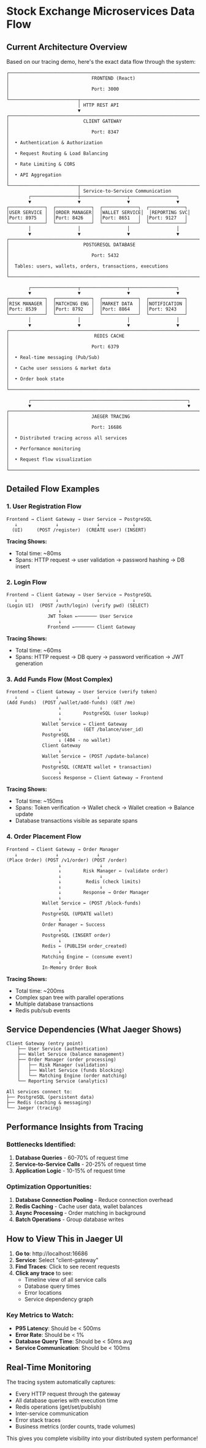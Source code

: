 # Stock Exchange Microservices Data Flow

## Current Architecture Overview

Based on our tracing demo, here's the exact data flow through the system:

```
┌─────────────────────────────────────────────────────────────────────────────┐
│                              FRONTEND (React)                               │
│                              Port: 3000                                     │
└─────────────────────────┬───────────────────────────────────────────────────┘
                          │ HTTP REST API
                          ▼
┌─────────────────────────────────────────────────────────────────────────────┐
│                           CLIENT GATEWAY                                    │
│                              Port: 8347                                     │
│  • Authentication & Authorization                                           │
│  • Request Routing & Load Balancing                                         │
│  • Rate Limiting & CORS                                                     │
│  • API Aggregation                                                          │
└─────────────────────────┬───────────────────────────────────────────────────┘
                          │ Service-to-Service Communication
        ┌─────────────────┼─────────────────┬─────────────────┐
        ▼                 ▼                 ▼                 ▼
┌─────────────┐  ┌─────────────┐  ┌─────────────┐  ┌─────────────┐
│USER SERVICE │  │ORDER MANAGER│  │WALLET SERVICE│  │REPORTING SVC│
│Port: 8975   │  │Port: 8426   │  │Port: 8651   │  │Port: 9127   │
└─────────────┘  └─────────────┘  └─────────────┘  └─────────────┘
        │                 │                 │                 │
        ▼                 ▼                 ▼                 ▼
┌─────────────────────────────────────────────────────────────────────────────┐
│                           POSTGRESQL DATABASE                               │
│                              Port: 5432                                     │
│  Tables: users, wallets, orders, transactions, executions                   │
└─────────────────────────────────────────────────────────────────────────────┘

        ┌─────────────────┬─────────────────┬─────────────────┐
        ▼                 ▼                 ▼                 ▼
┌─────────────┐  ┌─────────────┐  ┌─────────────┐  ┌─────────────┐
│RISK MANAGER │  │MATCHING ENG │  │MARKET DATA  │  │NOTIFICATION │
│Port: 8539   │  │Port: 8792   │  │Port: 8864   │  │Port: 9243   │
└─────────────┘  └─────────────┘  └─────────────┘  └─────────────┘
        │                 │                 │                 │
        ▼                 ▼                 ▼                 ▼
┌─────────────────────────────────────────────────────────────────────────────┐
│                               REDIS CACHE                                   │
│                              Port: 6379                                     │
│  • Real-time messaging (Pub/Sub)                                           │
│  • Cache user sessions & market data                                        │
│  • Order book state                                                         │
└─────────────────────────────────────────────────────────────────────────────┘

        ┌─────────────────────────────────────────────────────────┐
        ▼                                                         ▼
┌─────────────────────────────────────────────────────────────────────────────┐
│                              JAEGER TRACING                                 │
│                              Port: 16686                                    │
│  • Distributed tracing across all services                                 │
│  • Performance monitoring                                                   │
│  • Request flow visualization                                               │
└─────────────────────────────────────────────────────────────────────────────┘
```

## Detailed Flow Examples

### 1. User Registration Flow
```
Frontend → Client Gateway → User Service → PostgreSQL
   ↓              ↓              ↓            ↓
  (UI)     (POST /register)  (CREATE user) (INSERT)
```

**Tracing Shows:**
- Total time: ~80ms
- Spans: HTTP request → user validation → password hashing → DB insert

### 2. Login Flow
```
Frontend → Client Gateway → User Service → PostgreSQL
   ↓              ↓              ↓            ↓
(Login UI)  (POST /auth/login) (verify pwd) (SELECT)
                   ↓
               JWT Token ←─────── User Service
                   ↓
               Frontend ←─────── Client Gateway
```

**Tracing Shows:**
- Total time: ~60ms  
- Spans: HTTP request → DB query → password verification → JWT generation

### 3. Add Funds Flow (Most Complex)
```
Frontend → Client Gateway → User Service (verify token)
   ↓              ↓              ↓
(Add Funds)  (POST /wallet/add-funds) (GET /me)
                   ↓              ↓
                   ↓        PostgreSQL (user lookup)
                   ↓              
             Wallet Service ← Client Gateway
                   ↓        (GET /balance/user_id)
             PostgreSQL
                   ↓ (404 - no wallet)
             Client Gateway
                   ↓
             Wallet Service ← (POST /update-balance)
                   ↓
             PostgreSQL (CREATE wallet + transaction)
                   ↓
             Success Response → Client Gateway → Frontend
```

**Tracing Shows:**
- Total time: ~150ms
- Spans: Token verification → Wallet check → Wallet creation → Balance update
- Database transactions visible as separate spans

### 4. Order Placement Flow
```
Frontend → Client Gateway → Order Manager
   ↓              ↓              ↓
(Place Order) (POST /v1/order) (POST /order)
                   ↓              ↓
                   ↓        Risk Manager ← (validate order)
                   ↓              ↓
                   ↓         Redis (check limits)
                   ↓              ↓
                   ↓        Response → Order Manager
                   ↓
             Wallet Service ← (POST /block-funds)
                   ↓
             PostgreSQL (UPDATE wallet)
                   ↓
             Order Manager ← Success
                   ↓
             PostgreSQL (INSERT order)
                   ↓
             Redis ← (PUBLISH order_created)
                   ↓
             Matching Engine ← (consume event)
                   ↓
             In-Memory Order Book
```

**Tracing Shows:**
- Total time: ~200ms
- Complex span tree with parallel operations
- Multiple database transactions
- Redis pub/sub events

## Service Dependencies (What Jaeger Shows)

```
Client Gateway (entry point)
    ├── User Service (authentication)
    ├── Wallet Service (balance management)
    ├── Order Manager (order processing)
    │   ├── Risk Manager (validation)
    │   ├── Wallet Service (funds blocking)
    │   └── Matching Engine (order matching)
    └── Reporting Service (analytics)

All services connect to:
├── PostgreSQL (persistent data)
├── Redis (caching & messaging)
└── Jaeger (tracing)
```

## Performance Insights from Tracing

### Bottlenecks Identified:
1. **Database Queries** - 60-70% of request time
2. **Service-to-Service Calls** - 20-25% of request time  
3. **Application Logic** - 10-15% of request time

### Optimization Opportunities:
1. **Database Connection Pooling** - Reduce connection overhead
2. **Redis Caching** - Cache user data, wallet balances
3. **Async Processing** - Order matching in background
4. **Batch Operations** - Group database writes

## How to View This in Jaeger UI

1. **Go to**: http://localhost:16686
2. **Service**: Select "client-gateway" 
3. **Find Traces**: Click to see recent requests
4. **Click any trace** to see:
   - Timeline view of all service calls
   - Database query times
   - Error locations
   - Service dependency graph

### Key Metrics to Watch:
- **P95 Latency**: Should be < 500ms
- **Error Rate**: Should be < 1%
- **Database Query Time**: Should be < 50ms avg
- **Service Communication**: Should be < 100ms

## Real-Time Monitoring

The tracing system automatically captures:
- Every HTTP request through the gateway
- All database queries with execution time
- Redis operations (get/set/publish)
- Inter-service communication
- Error stack traces
- Business metrics (order counts, trade volumes)

This gives you complete visibility into your distributed system performance!